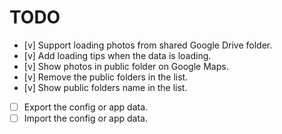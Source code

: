 # TODO

- [v] Support loading photos from shared Google Drive folder.
- [v] Add loading tips when the data is loading.
- [v] Show photos in public folder on Google Maps.
- [v] Remove the public folders in the list.
- [v] Show public folders name in the list.
- [ ] Export the config or app data.
- [ ] Import the config or app data.
